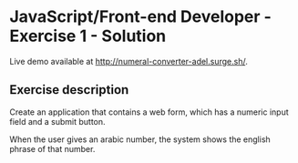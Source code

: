 # JavaScript/Front-end Developer - Exercise 1 - Solution

Live demo available at http://numeral-converter-adel.surge.sh/.

## Exercise description

Create an application that contains a web form, which has a numeric input field and a submit button.

When the user gives an arabic number, the system shows the english phrase of that number.
